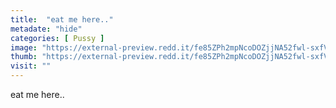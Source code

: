```yaml
---
title:  "eat me here.."
metadate: "hide"
categories: [ Pussy ]
image: "https://external-preview.redd.it/fe85ZPh2mpNcoDOZjjNA52fwl-sxfV0Y1rAu58vViCQ.jpg?auto=webp&s=e2f4c1a087899afef99e9079f252fbf047d488be"
thumb: "https://external-preview.redd.it/fe85ZPh2mpNcoDOZjjNA52fwl-sxfV0Y1rAu58vViCQ.jpg?width=320&crop=smart&auto=webp&s=325889835ab5ae64884b73f4f3fd418df2193c5d"
visit: ""
---
```

eat me here..
